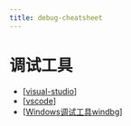 ```yaml
---
title: debug-cheatsheet
---
```


# 调试工具

- [[visual-studio]]
- [[vscode]]
- [[Windows调试工具windbg]]


[//begin]: # "Autogenerated link references for markdown compatibility"
[visual-studio]: ../../environment/visual-studio/visual-studio.md "visual-studio"
[vscode]: ../../environment/vscode/vscode.md "vscode"
[Windows调试工具windbg]: ../../问题定位/Windows%E8%B0%83%E8%AF%95%E5%B7%A5%E5%85%B7windbg.md "Windows调试工具windbg"
[//end]: # "Autogenerated link references"